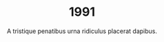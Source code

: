 ---
layout: post
title: 1991
published: true
timeline: false
teaserText: "Penatibus nec lorem montes adipiscing porttitor augue quis pulvinar velit et? Penatibus nec lorem montes adipiscing porttitor augue quis pulvinar velit et?"
subtitle: "A tristique penatibus urna ridiculus placerat dapibus."
video: "http://player.vimeo.com/video/63683408"
teaserImg: 1991-teaser.jpg
statistics:
- stat: 
  desc: 
  link: 
  type: 
- stat: 
  desc: 
  link: 
  type: 
- stat: 
  desc: 
  link: 
  type: 
global:
- item: 
  link: 
  type: 
- item: 
  link: 
  type: 
- item: 
  link: 
  type: 
- item: 
  link: 
  type: 
national:
- item: 
  link: 
  type: 
- item:
  link:
  type: 
- item: 
  link: 
  type: 
year:
- item: 
  link: 
  type: 
- item: 
  link: 
  type: 
- item: 
  link: 
  type: 
local:
- item: 
  link:
  type: 
- item: 
  link:
  type: 
- item:
  link:
  type: 
- item: 
  link:
  type:
- item: 
  link: 
  type: 
---